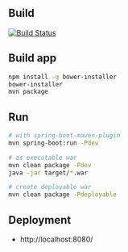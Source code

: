## Build

[![Build Status](https://travis-ci.org/welovecoding/webapp.svg?branch=master)](https://travis-ci.org/welovecoding/webapp)

## Build app

```bash
npm install -g bower-installer
bower-installer
mvn package
```

## Run

```bash
# with spring-boot-maven-plugin
mvn spring-boot:run -Pdev

# as executable war
mvn clean package -Pdev
java -jar target/*.war

# create deployable war
mvn clean package -Pdeployable
```

## Deployment

- http://localhost:8080/
